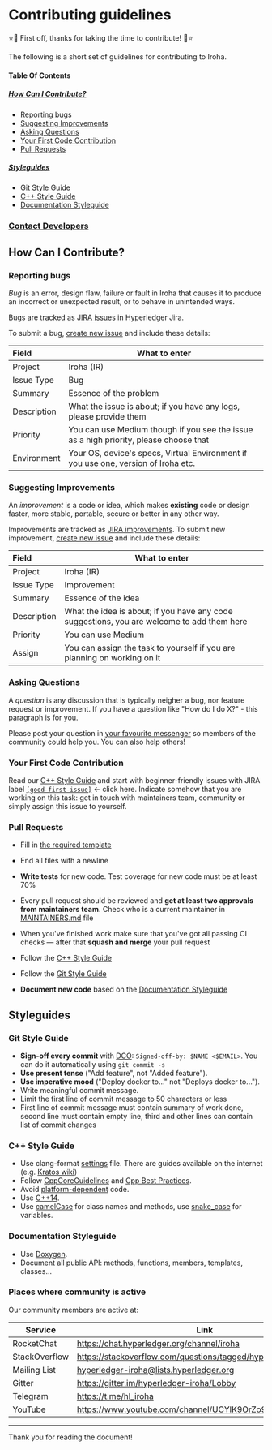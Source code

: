 # Contributing guidelines

:star::tada: First off, thanks for taking the time to contribute! :tada::star:

The following is a short set of guidelines for contributing to Iroha.


#### Table Of Contents

##### [How Can I Contribute?](#how-can-i-contribute-1)

- [Reporting bugs](#reporting-bugs)
- [Suggesting Improvements](#suggesting-improvements)
- [Asking Questions](#asking-questions)
- [Your First Code Contribution](#your-first-code-contribution)
- [Pull Requests](#pull-requests)

##### [Styleguides](#styleguides-1)

- [Git Style Guide](#git-style-guide)
- [C++ Style Guide](#c++-style-guide)
- [Documentation Styleguide](#documentation-styleguide)

### [Contact Developers](#places-where-community-is-active)


## How Can I Contribute?

### Reporting bugs

*Bug* is an error, design flaw, failure or fault in Iroha that causes it to produce an incorrect or unexpected result, or to behave in unintended ways.

Bugs are tracked as [JIRA issues](https://jira.hyperledger.org/projects/IR/issues/IR-275?filter=allopenissues&orderby=issuetype+ASC%2C+priority+DESC%2C+updated+DESC) in Hyperledger Jira.

To submit a bug, [create new issue](https://jira.hyperledger.org/secure/CreateIssue.jspa) and include these details:

| Field                   | What to enter                                                    |
| :---------------------- | ---------------------------------------------------------------- |
| Project                 | Iroha (IR)                                                       |
| Issue Type              | Bug                                                              |
| Summary                 | Essence of the problem                                               |
| Description             | What the issue is about; if you have any logs, please provide them|
| Priority                | You can use Medium though if you see the issue as a high priority, please choose that|
| Environment             | Your OS, device's specs, Virtual Environment if you use one, version of Iroha etc. |



### Suggesting Improvements

An *improvement* is a code or idea, which makes **existing** code or design faster, more stable, portable, secure or better in any other way.

Improvements are tracked as [JIRA improvements](https://jira.hyperledger.org/browse/IR-184?jql=project%20%3D%20IR%20and%20issuetype%20%3D%20Improvement%20ORDER%20BY%20updated%20DESC). To submit new improvement, [create new issue](https://jira.hyperledger.org/secure/CreateIssue.jspa) and include these details:

| Field                   | What to enter                                                    |
| :---------------------- | ---------------------------------------------------------------- |
| Project                 | Iroha (IR)                                                       |
| Issue Type              | Improvement                                                      |
| Summary                 | Essence of the idea                                              |
| Description             | What the idea is about; if you have any code suggestions, you are welcome to add them here |
| Priority                | You can use Medium                                               |
| Assign                  | You can assign the task to yourself if you are planning on working on it|

### Asking Questions

A *question* is any discussion that is typically neigher a bug, nor feature request or improvement. If you have a question like "How do I do X?" - this paragraph is for you.

Please post your question in [your favourite messenger](#places-where-community-is-active) so members of the community could help you. You can also help others!

### Your First Code Contribution

Read our [C++ Style Guide](#c++-style-guide) and start with beginner-friendly issues with JIRA label [`[good-first-issue]`](https://jira.hyperledger.org/issues/?jql=project%20%3D%20IR%20and%20labels%20%3D%20good-first-issue%20ORDER%20BY%20updated%20DESC) <- click here. Indicate somehow that you are working on this task: get in touch with maintainers team, community or simply assign this issue to yourself.

### Pull Requests

- Fill in [the required template](.github/PULL_REQUEST_TEMPLATE.md)

- End all files with a newline

- **Write tests** for new code. Test coverage for new code must be at least 70%

- Every pull request should be reviewed and **get at least two approvals from maintainers team**. Check who is a current maintainer in [MAINTAINERS.md](https://github.com/hyperledger/iroha/blob/master/MAINTAINERS.md) file

- When you've finished work make sure that you've got all passing CI checks — after that **squash and merge** your pull request

- Follow the [C++ Style Guide](#c++-style-guide)

- Follow the [Git Style Guide](#git-style-guide)

- **Document new code** based on the [Documentation Styleguide](#documentation-styleguide)


## Styleguides

### Git Style Guide

- **Sign-off every commit** with [DCO](https://github.com/apps/dco): `Signed-off-by: $NAME <$EMAIL>`. You can do it automatically using `git commit -s`
- **Use present tense** ("Add feature", not "Added feature").
- **Use imperative mood** ("Deploy docker to..." not "Deploys docker to...").
- Write meaningful commit message.
- Limit the first line of commit message to 50 characters or less
- First line of commit message must contain summary of work done, second line must contain empty line, third and other lines can contain list of commit changes


### C++ Style Guide

- Use clang-format [settings](https://github.com/hyperledger/iroha/blob/master/.clang-format) file. There are guides available on the internet (e.g. [Kratos wiki](https://github.com/KratosMultiphysics/Kratos/wiki/How-to-configure-clang%E2%80%90format))
- Follow [CppCoreGuidelines](http://isocpp.github.io/CppCoreGuidelines/CppCoreGuidelines) and [Cpp Best Practices](https://lefticus.gitbooks.io/cpp-best-practices).
- Avoid [platform-dependent](https://stackoverflow.com/questions/1558194/learning-and-cross-platform-development-c) code.
- Use [C++14](https://en.wikipedia.org/wiki/C%2B%2B14).
- Use [camelCase](https://en.wikipedia.org/wiki/Camel_case) for class names and methods, use [snake_case](https://en.wikipedia.org/wiki/Snake_case) for variables.



### Documentation Styleguide

- Use [Doxygen](http://www.stack.nl/~dimitri/doxygen/manual/docblocks.html).
- Document all public API: methods, functions, members, templates, classes...


### Places where community is active

Our community members are active at:

| Service      | Link                                                         |
| ------------ | ------------------------------------------------------------ |
| RocketChat   | https://chat.hyperledger.org/channel/iroha                   |
| StackOverflow| https://stackoverflow.com/questions/tagged/hyperledger-iroha |
| Mailing List | [hyperledger-iroha@lists.hyperledger.org](mailto:hyperledger-iroha@lists.hyperledger.org)                              |
| Gitter       | https://gitter.im/hyperledger-iroha/Lobby                    |
| Telegram     | https://t.me/hl_iroha                                        |
| YouTube      | https://www.youtube.com/channel/UCYlK9OrZo9hvNYFuf0vrwww     |



---

Thank you for reading the document! 
